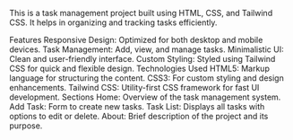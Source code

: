 This is a task management project built using HTML, CSS, and Tailwind CSS. It helps in organizing and tracking tasks efficiently.

Features
Responsive Design: Optimized for both desktop and mobile devices.
Task Management: Add, view, and manage tasks.
Minimalistic UI: Clean and user-friendly interface.
Custom Styling: Styled using Tailwind CSS for quick and flexible design.
Technologies Used
HTML5: Markup language for structuring the content.
CSS3: For custom styling and design enhancements.
Tailwind CSS: Utility-first CSS framework for fast UI development.
Sections
Home: Overview of the task management system.
Add Task: Form to create new tasks.
Task List: Displays all tasks with options to edit or delete.
About: Brief description of the project and its purpose.
